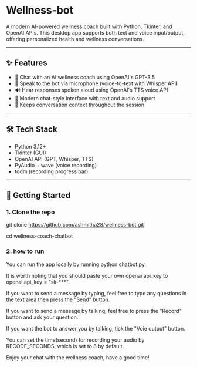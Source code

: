 # Wellness-bot
A modern AI-powered wellness coach built with Python, Tkinter, and OpenAI APIs. This desktop app supports both text and voice input/output, offering personalized health and wellness conversations.

---

## ✨ Features

- 🧠 Chat with an AI wellness coach using OpenAI's GPT-3.5
- 🎤 Speak to the bot via microphone (voice-to-text with Whisper API)
- 🔊 Hear responses spoken aloud using OpenAI's TTS voice API
- 💬 Modern chat-style interface with text and audio support
- 🔁 Keeps conversation context throughout the session

---

## 🛠️ Tech Stack

- Python 3.12+
- Tkinter (GUI)
- OpenAI API (GPT, Whisper, TTS)
- PyAudio + wave (voice recording)
- tqdm (recording progress bar)

---

## 🚀 Getting Started

### 1. Clone the repo

git clone https://github.com/ashmitha28/wellness-bot.git


cd wellness-coach-chatbot

### 2. how to run
You can run the app locally by running python chatbot.py.

It is worth noting that you should paste your own openai api_key to openai.api_key = "sk-***".

If you want to send a message by typing, feel free to type any questions in the text area then press the "Send" button.

If you want to send a message by talking, feel free to press the "Record" button and ask your question.

If you want the bot to answer you by talking, tick the "Voie output" button.

You can set the time(second) for recording your audio by RECODE_SECONDS, which is set to 8 by default.

Enjoy your chat with the wellness coach, have a good time!
